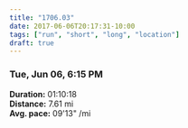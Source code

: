 ```yaml
---
title: "1706.03"
date: 2017-06-06T20:17:31-10:00
tags: ["run", "short", "long", "location"]
draft: true
---
```


### Tue, Jun 06, 6:15 PM

**Duration:** 01:10:18  
**Distance:** 7.61 mi  
**Avg. pace:** 09'13" /mi